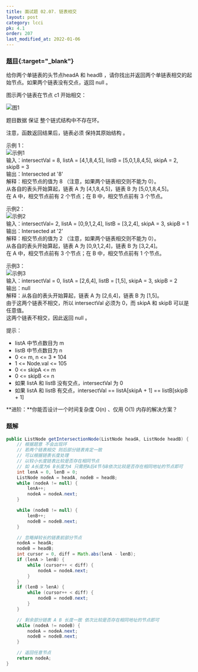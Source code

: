 ```yaml
---
title: 面试题 02.07. 链表相交
layout: post
category: lcci
pk: 4.1
order: 207
last_modified_at: 2022-01-06
---
```


### [题目](https://leetcode-cn.com/intersection-of-two-linked-lists-lcci/){:target="_blank"}

给你两个单链表的头节点headA 和 headB ，请你找出并返回两个单链表相交的起始节点。如果两个链表没有交点，返回 null 。

图示两个链表在节点 c1 开始相交：

![图1](https://cdn.jsdelivr.net/gh/PasseRR/JavaLeetCode/docs/images/4/0207/160_statement.png)

题目数据 保证 整个链式结构中不存在环。

注意，函数返回结果后，链表必须 保持其原始结构 。

示例 1：  
![示例1](https://cdn.jsdelivr.net/gh/PasseRR/JavaLeetCode/docs/images/4/0207/160_example_1.png)  
输入：intersectVal = 8, listA = [4,1,8,4,5], listB = [5,0,1,8,4,5], skipA = 2, skipB = 3  
输出：Intersected at '8'  
解释：相交节点的值为 8 （注意，如果两个链表相交则不能为 0）。  
从各自的表头开始算起，链表 A 为 [4,1,8,4,5]，链表 B 为 [5,0,1,8,4,5]。  
在 A 中，相交节点前有 2 个节点；在 B 中，相交节点前有 3 个节点。

示例2：  
![示例2](https://cdn.jsdelivr.net/gh/PasseRR/JavaLeetCode/docs/images/4/0207/160_example_2.png)  
输入：intersectVal= 2, listA = [0,9,1,2,4], listB = [3,2,4], skipA = 3, skipB = 1  
输出：Intersected at '2'  
解释：相交节点的值为 2 （注意，如果两个链表相交则不能为 0）。  
从各自的表头开始算起，链表 A 为 [0,9,1,2,4]，链表 B 为 [3,2,4]。  
在 A 中，相交节点前有 3 个节点；在 B 中，相交节点前有 1 个节点。

示例3：  
![示例3](https://cdn.jsdelivr.net/gh/PasseRR/JavaLeetCode/docs/images/4/0207/160_example_3.png)  
输入：intersectVal = 0, listA = [2,6,4], listB = [1,5], skipA = 3, skipB = 2  
输出：null  
解释：从各自的表头开始算起，链表 A 为 [2,6,4]，链表 B 为 [1,5]。  
由于这两个链表不相交，所以 intersectVal 必须为 0，而 skipA 和 skipB 可以是任意值。  
这两个链表不相交，因此返回 null 。

提示：
- listA 中节点数目为 m
- listB 中节点数目为 n
- 0 <= m, n <= 3 * 104
- 1 <= Node.val <= 105
- 0 <= skipA <= m
- 0 <= skipB <= n
- 如果 listA 和 listB 没有交点，intersectVal 为 0
- 如果 listA 和 listB 有交点，intersectVal == listA[skipA + 1] == listB[skipB + 1]


**进阶：**你能否设计一个时间复杂度 O(n) 、仅用 O(1) 内存的解决方案？

### 题解

```java
public ListNode getIntersectionNode(ListNode headA, ListNode headB) {
    // 根据题意 不会出现环
    // 若两个链表相交 则后部分链表肯定一致
    // 可以根据链表长度处理
    // 以较小长度链表比较是否存在相同节点
    // 如 A长度为6 B长度为4 只需把A后4节与B依次比较是否存在相同地址的节点即可
    int lenA = 0, lenB = 0;
    ListNode nodeA = headA, nodeB = headB;
    while (nodeA != null) {
        lenA++;
        nodeA = nodeA.next;
    }

    while (nodeB != null) {
        lenB++;
        nodeB = nodeB.next;
    }

    // 忽略掉较长的链表前部分节点
    nodeA = headA;
    nodeB = headB;
    int cursor = 0, diff = Math.abs(lenA - lenB);
    if (lenA > lenB) {
        while (cursor++ < diff) {
            nodeA = nodeA.next;
        }
    }
    if (lenB > lenA) {
        while (cursor++ < diff) {
            nodeB = nodeB.next;
        }
    }

    // 剩余部分链表 A B 长度一致 依次比较是否存在相同地址的节点即可
    while (nodeA != nodeB) {
        nodeA = nodeA.next;
        nodeB = nodeB.next;
    }

    // 返回任意节点
    return nodeA;
}
```